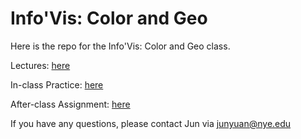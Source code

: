 # Info'Vis: Color and Geo

Here is the repo for the Info'Vis: Color and Geo class.

Lectures: [here](https://docs.google.com/presentation/d/1cKYRVT2eHdbc0HXdVBpt8FZa5ZJ47xnk8bcYWDQWQ6I/edit?usp=sharing)

In-class Practice: [here](https://github.com/nyuvis/infovis_practice_color_geo/tree/master/in-class%20practice)

After-class Assignment: [here](https://github.com/nyuvis/infovis_practice_color_geo/tree/master/assignment)

If you have any questions, please contact Jun via junyuan@nye.edu

